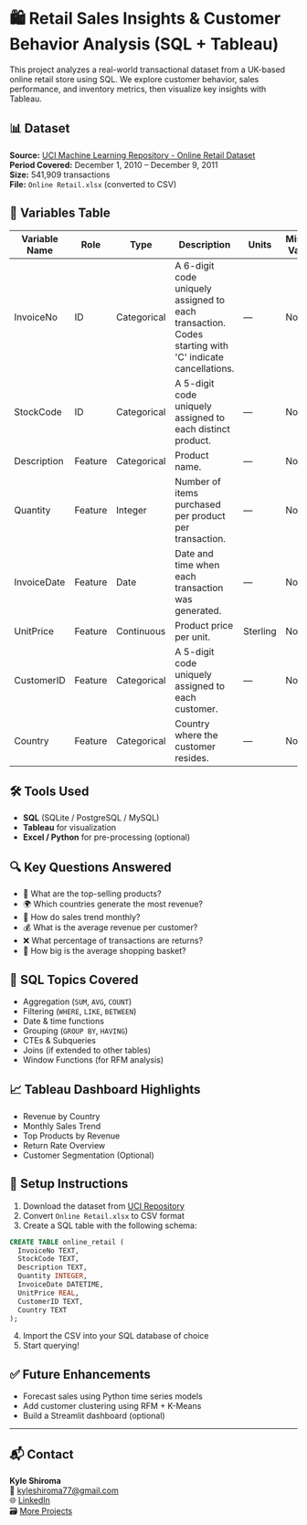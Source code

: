 # 🛍️ Retail Sales Insights & Customer Behavior Analysis (SQL + Tableau)

This project analyzes a real-world transactional dataset from a UK-based online retail store using SQL. We explore customer behavior, sales performance, and inventory metrics, then visualize key insights with Tableau.

## 📊 Dataset

**Source:** [UCI Machine Learning Repository - Online Retail Dataset](https://archive.ics.uci.edu/ml/datasets/Online+Retail)  
**Period Covered:** December 1, 2010 – December 9, 2011  
**Size:** 541,909 transactions  
**File:** `Online Retail.xlsx` (converted to CSV)

## 🧾 Variables Table

| Variable Name | Role      | Type        | Description                                                                 | Units     | Missing Values |
|---------------|-----------|-------------|-----------------------------------------------------------------------------|-----------|----------------|
| InvoiceNo     | ID        | Categorical | A 6-digit code uniquely assigned to each transaction. Codes starting with 'C' indicate cancellations. | —         | No             |
| StockCode     | ID        | Categorical | A 5-digit code uniquely assigned to each distinct product.                  | —         | No             |
| Description   | Feature   | Categorical | Product name.                                                               | —         | No             |
| Quantity      | Feature   | Integer     | Number of items purchased per product per transaction.                      | —         | No             |
| InvoiceDate   | Feature   | Date        | Date and time when each transaction was generated.                          | —         | No             |
| UnitPrice     | Feature   | Continuous  | Product price per unit.                                                     | Sterling  | No             |
| CustomerID    | Feature   | Categorical | A 5-digit code uniquely assigned to each customer.                          | —         | No             |
| Country       | Feature   | Categorical | Country where the customer resides.                                         | —         | No             |

## 🛠️ Tools Used

- **SQL** (SQLite / PostgreSQL / MySQL)
- **Tableau** for visualization
- **Excel / Python** for pre-processing (optional)

## 🔍 Key Questions Answered

- 🧾 What are the top-selling products?
- 🌍 Which countries generate the most revenue?
- 📅 How do sales trend monthly?
- 💰 What is the average revenue per customer?
- ❌ What percentage of transactions are returns?
- 🛒 How big is the average shopping basket?

## 🧠 SQL Topics Covered

- Aggregation (`SUM`, `AVG`, `COUNT`)
- Filtering (`WHERE`, `LIKE`, `BETWEEN`)
- Date & time functions
- Grouping (`GROUP BY`, `HAVING`)
- CTEs & Subqueries
- Joins (if extended to other tables)
- Window Functions (for RFM analysis)

## 📈 Tableau Dashboard Highlights

- Revenue by Country
- Monthly Sales Trend
- Top Products by Revenue
- Return Rate Overview
- Customer Segmentation (Optional)

## 📌 Setup Instructions

1. Download the dataset from [UCI Repository](https://archive.ics.uci.edu/ml/machine-learning-databases/00352/)
2. Convert `Online Retail.xlsx` to CSV format
3. Create a SQL table with the following schema:

```sql
CREATE TABLE online_retail (
  InvoiceNo TEXT,
  StockCode TEXT,
  Description TEXT,
  Quantity INTEGER,
  InvoiceDate DATETIME,
  UnitPrice REAL,
  CustomerID TEXT,
  Country TEXT
);
```

4. Import the CSV into your SQL database of choice
5. Start querying!

## ✅ Future Enhancements

- Forecast sales using Python time series models
- Add customer clustering using RFM + K-Means
- Build a Streamlit dashboard (optional)

---

## 📬 Contact

**Kyle Shiroma**  
📧 kyleshiroma77@gmail.com  
🌐 [LinkedIn](https://www.linkedin.com/in/your-profile)  
🗃️ [More Projects](https://github.com/k-shiroma-code)
